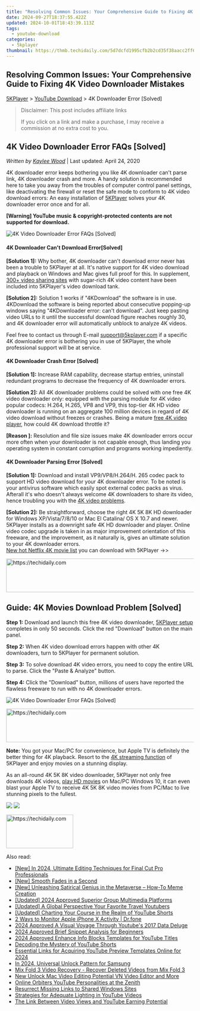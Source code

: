```yaml
---
title: "Resolving Common Issues: Your Comprehensive Guide to Fixing 4K Video Downloader Mistakes"
date: 2024-09-27T18:37:55.422Z
updated: 2024-10-01T18:43:39.113Z
tags:
  - youtube-download
categories:
  - 5kplayer
thumbnail: https://thmb.techidaily.com/5d7dcfd1995cfb2b2cd35f38aacc2ff6a59f7f19a16a6dde32033f2c286a09f2.jpg
---
```


## Resolving Common Issues: Your Comprehensive Guide to Fixing 4K Video Downloader Mistakes

[5KPlayer](https://tools.techidaily.com/5kplayer/products/) \> [YouTube Download](https://tools.techidaily.com/5kplayer/youtube-download/) \> 4K Downloader Error \[Solved\] 

>  Disclaimer: This post includes affiliate links
>
>  If you click on a link and make a purchase, I may receive a commission at no extra cost to you.
>

## 4K Video Downloader Error FAQs \[Solved\]

 _Written by [Kaylee Wood](https://www.quora.com/profile/Amanda-Hu-21)_ | Last updated: April 24, 2020 

4K downloader error keeps bothering you like 4K downloader can't parse link, 4K downloader crash and more. A handy solution is recommended here to take you away from the troubles of computer control panel settings, like deactivating the firewall or reset the safe mode to conform to 4K video download errors: An easy installation of [5KPlayer](https://tools.techidaily.com/5kplayer/products/) solves your 4K downloader error once and for all.

**\[Warning\] YouTube music & copyright-protected contents are not supported for download.**

![4K Video Downloader Error FAQs [Solved]](https://www.5kplayer.com/youtube-download/img/5kp-4k-downloader-error-yxt-081001.jpg) 

#### **4K Downloader Can't Download Error\[Solved\]**

**\[Solution 1\]:** Why bother, 4K downloader can't download error never has been a trouble to 5KPlayer at all. It's native support for 4K video download and playback on Windows and Mac gives full proof for this. In supplement, [300+ video sharing sites](https://tools.techidaily.com/5kplayer/youtube-download/) with sugar-rich 4K video content have been included into 5KPlayer's video download tank.

**\[Solution 2\]:** Solution 1 works if "4KDownload" the software is in use. 4KDownload the software is being reported about consecutive popping-up windows saying "4KDownloader error: can't download". Just keep pasting video URLs to it until the successful download figure reaches roughly 30, and 4K downloader error will automatically unblock to analyze 4K videos.

Feel free to contact us through E-mail [support@5kplayer.com](https://tools.techidaily.com/5kplayer/youtube-download/) if a specific 4K downloader error is bothering you in use of 5KPlayer, the whole professional support will be at service.

#### **4K Downloader Crash Error \[Solved\]**

**\[Solution 1\]:** Increase RAM capability, decrease startup entries, uninstall redundant programs to decrease the frequency of 4K downloader errors.

**\[Solution 2\]:** All 4K downloader problems could be solved with one free 4K video downloader only: equipped with the parsing module for 4K video popular codecs: H.264, H.265, VP8 and VP9, this top-tier 4K HD video downloader is running on an aggregate 100 million devices in regard of 4K video download without freezes or crashes. Being a mature [free 4K video player](https://tools.techidaily.com/5kplayer/video-music-player/), how could 4K download throttle it?

**\[Reason \]:** Resolution and file size issues make 4K downloader errors occur more often when your downloader is not capable enough, thus landing you operating system in constant corruption and programs working impediently.

#### **4K Downloader Parsing Error \[Solved\]**

**\[Solution 1\]:** Download and install VP9/VP8/H.264/H. 265 codec pack to support HD video download for your 4K downloader error. To be noted is your antivirus software which easily spot external codec packs as virus. Afterall it's who doesn't always welcome 4K downloaders to share its video, hence troubling you with the [4K video problems](https://tools.techidaily.com/5kplayer/youtube-download/).

**\[Solution 2\]:** Be straightforward, choose the right 4K 5K 8K HD downloader for Windows XP/Vista/7/8/10 or Mac El Catalina/ OS X 10.7 and newer. 5KPlayer installs as a downright safe 4K HD downloader and player. Online video codec upgrade is taken in as major improvement orientation of this freeware, and the improvement, as it naturally is, gives an ultimate solution to your 4K downloader errors.  
[New hot Netflix 4K movie list](https://tools.techidaily.com/5kplayer/airplay/) you can download with 5KPlayer ->>

<!-- affiliate ads begin -->
<a href="https://unicoeye.pxf.io/c/5597632/2134489/18498" target="_top" id="2134489">
  <img src="//a.impactradius-go.com/display-ad/18498-2134489" border="0" alt="https://techidaily.com" width="728" height="90"/>
</a>
<img height="0" width="0" src="https://unicoeye.pxf.io/i/5597632/2134489/18498" style="position:absolute;visibility:hidden;" border="0" />
<!-- affiliate ads end -->

##  Guide: 4K Movies Download Problem \[Solved\]

**Step 1:**  Download and launch this free 4K video downloader, [5KPlayer setup](https://tools.techidaily.com/5kplayer/video-music-player/) completes in only 50 seconds. Click the red "Download" button on the main panel.

**Step 2:** When 4K video download errors happen with other 4K downloaders, turn to 5KPlayer for permanent solution.

**Step 3:** To solve download 4K video errors, you need to copy the entire URL to parse. Click the "Paste & Analyze" button.

**Step 4:** Click the "Download" button, millions of users have reported the flawless freeware to run with no 4K downloader errors.

![4K Video Downloader Error FAQs [Solved]](https://www.5kplayer.com/youtube-download/img/download-captain-america.jpg)

<!-- affiliate ads begin -->
<a href="https://ephamedtechinc.pxf.io/c/5597632/2123509/26400" target="_top" id="2123509">
  <img src="//a.impactradius-go.com/display-ad/26400-2123509" border="0" alt="https://techidaily.com" width="728" height="90"/>
</a>
<img height="0" width="0" src="https://ephamedtechinc.pxf.io/i/5597632/2123509/26400" style="position:absolute;visibility:hidden;" border="0" />
<!-- affiliate ads end -->

**Note:** You got your Mac/PC for convenience, but Apple TV is definitely the better thing for 4K playback. Resort to the [4K streaming function](https://tools.techidaily.com/5kplayer/airplay/) of 5KPlayer and enjoy movies on a stunning display.

As an all-round 4K 5K 8K video downloader, 5KPlayer not only free downloads 4K videos, [play HD movies](https://tools.techidaily.com/5kplayer/video-music-player/) on Mac/PC Windows 10, it can even blast your Apple TV to receive 4K 5K 8K video movies from PC/Mac to live stunning pixels to the fullest.

[![](https://www.5kplayer.com/youtube-download/../button/freedownwhitewin.png)](https://tools.techidaily.com/5kplayer/products/) [![](https://www.5kplayer.com/youtube-download/../button/freedownbackmac.png)](https://tools.techidaily.com/5kplayer/products/)

<!-- affiliate ads begin -->
<a href="https://aligracehair.sjv.io/c/5597632/2135367/19272" target="_top" id="2135367">
  <img src="//a.impactradius-go.com/display-ad/19272-2135367" border="0" alt="https://techidaily.com" width="180" height="90"/>
</a>
<img height="0" width="0" src="https://aligracehair.sjv.io/i/5597632/2135367/19272" style="position:absolute;visibility:hidden;" border="0" />
<!-- affiliate ads end -->

<ins class="adsbygoogle"
     style="display:block"
     data-ad-format="autorelaxed"
     data-ad-client="ca-pub-7571918770474297"
     data-ad-slot="1223367746"></ins>

<ins class="adsbygoogle"
     style="display:block"
     data-ad-client="ca-pub-7571918770474297"
     data-ad-slot="8358498916"
     data-ad-format="auto"
     data-full-width-responsive="true"></ins>

<span class="atpl-alsoreadstyle">Also read:</span>
<div><ul>
<li><a href="https://fox-helps.techidaily.com/new-in-2024-ultimate-editing-techniques-for-final-cut-pro-professionals/"><u>[New] In 2024, Ultimate Editing Techniques for Final Cut Pro Professionals</u></a></li>
<li><a href="https://extra-skills.techidaily.com/new-smooth-fades-in-a-second/"><u>[New] Smooth Fades in a Second</u></a></li>
<li><a href="https://fox-friendly.techidaily.com/new-unleashing-satirical-genius-in-the-metaverse-how-to-meme-creation/"><u>[New] Unleashing Satirical Genius in the Metaverse – How-To Meme Creation</u></a></li>
<li><a href="https://video-screen-grab.techidaily.com/updated-2024-approved-superior-group-multimedia-platforms/"><u>[Updated] 2024 Approved Superior Group Multimedia Platforms</u></a></li>
<li><a href="https://youtube-video-recordings.techidaily.com/updated-a-global-perspective-your-favorite-travel-youtubers/"><u>[Updated] A Global Perspective Your Favorite Travel Youtubers</u></a></li>
<li><a href="https://youtube-video-recordings.techidaily.com/updated-charting-your-course-in-the-realm-of-youtube-shorts/"><u>[Updated] Charting Your Course in the Realm of YouTube Shorts</u></a></li>
<li><a href="https://ios-location-track.techidaily.com/2-ways-to-monitor-apple-iphone-x-activity-drfone-by-drfone-virtual-ios/"><u>2 Ways to Monitor Apple iPhone X Activity | Dr.fone</u></a></li>
<li><a href="https://youtube-video-recordings.techidaily.com/2024-approved-a-visual-voyage-through-youtubes-2017-data-deluge/"><u>2024 Approved A Visual Voyage Through Youtube's 2017 Data Deluge</u></a></li>
<li><a href="https://youtube-video-recordings.techidaily.com/2024-approved-brief-snippet-analysis-for-beginners/"><u>2024 Approved Brief Snippet Analysis for Beginners</u></a></li>
<li><a href="https://youtube-video-recordings.techidaily.com/2024-approved-enhance-info-blocks-templates-for-youtube-titles/"><u>2024 Approved Enhance Info Blocks Templates for YouTube Titles</u></a></li>
<li><a href="https://youtube-video-recordings.techidaily.com/decoding-the-mystery-of-youtube-shorts/"><u>Decoding the Mystery of YouTube Shorts</u></a></li>
<li><a href="https://youtube-video-recordings.techidaily.com/essential-links-for-acquiring-youtube-preview-templates-online-for-2024/"><u>Essential Links for Acquiring YouTube Preview Templates Online for 2024</u></a></li>
<li><a href="https://android-unlock.techidaily.com/in-2024-universal-unlock-pattern-for-samsung-by-drfone-android/"><u>In 2024, Universal Unlock Pattern for Samsung</u></a></li>
<li><a href="https://review-topics.techidaily.com/mix-fold-3-video-recovery-recover-deleted-videos-from-mix-fold-3-by-fonelab-android-recover-video/"><u>Mix Fold 3 Video Recovery - Recover Deleted Videos from Mix Fold 3</u></a></li>
<li><a href="https://video-content-creator.techidaily.com/new-unlock-mac-video-editing-potential-vn-video-editor-and-more/"><u>New Unlock Mac Video Editing Potential VN Video Editor and More</u></a></li>
<li><a href="https://youtube-video-recordings.techidaily.com/online-orbiters-youtube-personalities-at-the-zenith/"><u>Online Orbiters YouTube Personalities at the Zenith</u></a></li>
<li><a href="https://win11.techidaily.com/resurrect-missing-links-to-shared-windows-sites/"><u>Resurrect Missing Links to Shared Windows Sites</u></a></li>
<li><a href="https://youtube-lab.techidaily.com/egies-for-adequate-lighting-in-youtube-videos/"><u>Strategies for Adequate Lighting in YouTube Videos</u></a></li>
<li><a href="https://youtube-video-recordings.techidaily.com/the-link-between-video-views-and-youtube-earning-potential/"><u>The Link Between Video Views and YouTube Earning Potential</u></a></li>
</ul></div>

